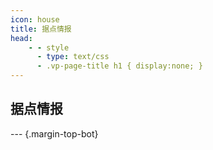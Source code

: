 ```yaml
---
icon: house
title: 据点情报
head:
    - - style
      - type: text/css
      - .vp-page-title h1 { display:none; }
---
```

## <div class="text-bg-grey"> 据点情报 <i class="fa-solid fa-house" style="color: lightSteelblue"></i></div>

<DetailsButton label="持有的房产" :isScrollable="true" margin="15px 0 15px 0">
  <DataTable :isTogglable="true" :headers="headers" :headersInitState="headersInitState" :data="ownedLocationData" />
</DetailsButton>

<DetailsButton label="ARCANA关联" :isScrollable="true" margin="15px 0 15px 0">
  <DataTable :isTogglable="true" :headers="headers" :headersInitState="headersInitState" :data="arcanaLocationData" />
</DetailsButton>

<DetailsButton label="藏匿车库" :isScrollable="true" margin="15px 0 15px 0">
  <DataTable :isTogglable="true" :headers="headers" :headersInitState="headersInitState" :data="hideoutLocationData" />
</DetailsButton>

<DetailsButton label="其他" :isScrollable="true">
  <DataTable :isTogglable="true" :headers="headers" :headersInitState="headersInitState" :data="otherLocationData" />
</DetailsButton>

--- {.margin-top-bot}

<DetailsButton label="过去房产" :isScrollable="true">
  <DataTable :isTogglable="true" :headers="headers" :headersInitState="headersInitState" :data="pastLocationData">
    <template #footer>
      ⋇ 虽未经证实，但没有使用预定，因此归类为过去房产
    </template>
  </DataTable>
</DetailsButton>

<script setup>
  import DataTable from "@DataTable";
  import { 
    ownedLocationData, 
    arcanaLocationData, 
    hideoutLocationData, 
    otherLocationData, 
    pastLocationData, 
    headers,
    headersInitState,
    } from "@LocationData";
</script>